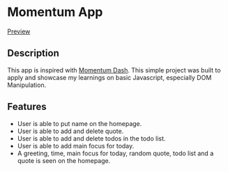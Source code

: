 # Momentum App

[Preview](http://momentum-app-nu.vercel.app/)

## Description

This app is inspired with [Momentum Dash](https://momentumdash.com/). This simple project was built to apply and showcase my learnings on basic Javascript, especially DOM Manipulation.

## Features

- User is able to put name on the homepage.
- User is able to add and delete quote.
- User is able to add and delete todos in the todo list.
- User is able to add main focus for today.
- A greeting, time, main focus for today, random quote, todo list and a quote is seen on the homepage.
